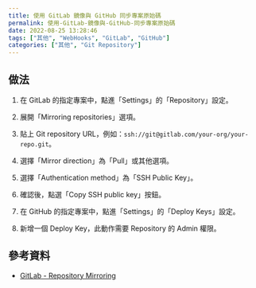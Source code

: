 ```yaml
---
title: 使用 GitLab 鏡像與 GitHub 同步專案原始碼
permalink: 使用-GitLab-鏡像與-GitHub-同步專案原始碼
date: 2022-08-25 13:28:46
tags: ["其他", "WebHooks", "GitLab", "GitHub"]
categories: ["其他", "Git Repository"]
---
```


## 做法

1. 在 GitLab 的指定專案中，點進「Settings」的「Repository」設定。

2. 展開「Mirroring repositories」選項。

3. 貼上 Git repository URL，例如：`ssh://git@gitlab.com/your-org/your-repo.git`。

4. 選擇「Mirror direction」為「Pull」或其他選項。

5. 選擇「Authentication method」為「SSH Public Key」。

6. 確認後，點選「Copy SSH public key」按鈕。

7. 在 GitHub 的指定專案中，點進「Settings」的「Deploy Keys」設定。

8. 新增一個 Deploy Key，此動作需要 Repository 的 Admin 權限。

## 參考資料

- [GitLab - Repository Mirroring](https://docs.gitlab.com/ee/user/project/repository/mirror/)
